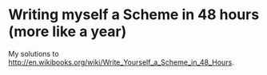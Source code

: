 Writing myself a Scheme in 48 hours (more like a year)
===================================

My solutions to http://en.wikibooks.org/wiki/Write_Yourself_a_Scheme_in_48_Hours.

